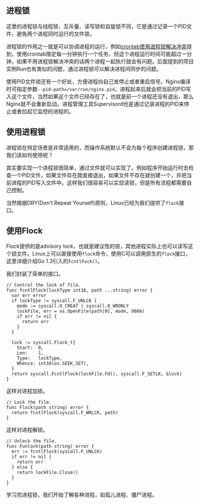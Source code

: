 
## 进程锁

这里的进程锁与线程锁、互斥量、读写锁和自旋锁不同，它是通过记录一个PID文件，避免两个进程同时运行的文件锁。

进程锁的作用之一就是可以协调进程的运行，例如[crontab使用进程锁解决冲突](http://www.live-in.org/archives/1036.html)提到，使用crontab限定每一分钟执行一个任务，但这个进程运行时间可能超过一分钟，如果不用进程锁解决冲突的话两个进程一起执行就会有问题。后面提到的项目实例Run也有类似的问题，通过进程锁可以解决进程间同步的问题。

使用PID文件锁还有一个好处，方便进程向自己发停止或者重启信号。Nginx编译时可指定参数`--pid-path=/var/run/nginx.pid`，进程起来后就会把当前的PID写入这个文件，当然如果这个文件已经存在了，也就是前一个进程还没有退出，那么Nginx就不会重新启动。进程管理工具Supervisord也是通过记录进程的PID来停止或者拉起它监控的进程的。

## 使用进程锁

进程锁在特定场景是非常适用的，而操作系统默认不会为每个程序创建进程锁，那我们该如何使用呢？

其实要实现一个进程锁很简单，通过文件就可以实现了。例如程序开始运行时去检查一个PID文件，如果文件存在就直接退出，如果文件不存在就创建一个，并把当前进程的PID写入文件中。这样我们很容易可以实现读锁，但是所有流程都需要自己控制。

当然根据DRY(Don't Repeat Yourself)原则，Linux已经为我们提供了`flock`接口。

## 使用Flock

Flock提供的是advisory lock，也就是建议性的锁，其他进程实际上也可以读写这个锁文件。Linux上可以直接使用`flock`命令，使用C可以调用原生的`flock`接口，这里详细介绍Go 1.3引入的`FcntlFock()`。

我们封装了简单的接口。

```
// Control the lock of file.
func fcntlFlock(lockType int16, path ...string) error {
  var err error
  if lockType != syscall.F_UNLCK {
    mode := syscall.O_CREAT | syscall.O_WRONLY
    lockFile, err = os.OpenFile(path[0], mode, 0666)
    if err != nil {
      return err
    }
  }

  lock := syscall.Flock_t{
    Start:  0,
    Len:    1,
    Type:   lockType,
    Whence: int16(os.SEEK_SET),
  }
  return syscall.FcntlFlock(lockFile.Fd(), syscall.F_SETLK, &lock)
}
```

这样对进程加锁。

```
// Lock the file.
func Flock(path string) error {
  return fcntlFlock(syscall.F_WRLCK, path)
}
```

这样对进程解锁。

```
// Unlock the file.
func Funlock(path string) error {
  err := fcntlFlock(syscall.F_UNLCK)
  if err != nil {
    return err
  } else {
    return lockFile.Close()
  }
}
```

学习完进程锁，我们开始了解各种进程，如孤儿进程、僵尸进程。
